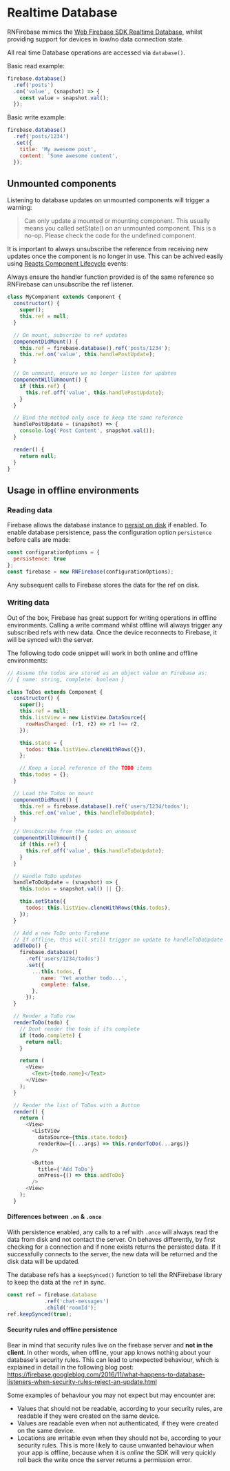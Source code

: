 
# Realtime Database

RNFirebase mimics the [Web Firebase SDK Realtime Database](https://firebase.google.com/docs/database/web/read-and-write), whilst
providing support for devices in low/no data connection state.

All real time Database operations are accessed via `database()`.

Basic read example:
```javascript
firebase.database()
  .ref('posts')
  .on('value', (snapshot) => {
    const value = snapshot.val();
  });
```

Basic write example:
```javascript
firebase.database()
  .ref('posts/1234')
  .set({
    title: 'My awesome post',
    content: 'Some awesome content',
  });
```

## Unmounted components

Listening to database updates on unmounted components will trigger a warning:

> Can only update a mounted or mounting component. This usually means you called setState() on an unmounted component. This is a no-op. Please check the code for the undefined component.

It is important to always unsubscribe the reference from receiving new updates once the component is no longer in use.
This can be achived easily using [Reacts Component Lifecycle](https://facebook.github.io/react/docs/react-component.html#the-component-lifecycle) events:

Always ensure the handler function provided is of the same reference so RNFirebase can unsubscribe the ref listener.

```javascript
class MyComponent extends Component {
  constructor() {
    super();
    this.ref = null;
  }

  // On mount, subscribe to ref updates
  componentDidMount() {
    this.ref = firebase.database().ref('posts/1234');
    this.ref.on('value', this.handlePostUpdate);
  }

  // On unmount, ensure we no longer listen for updates
  componentWillUnmount() {
    if (this.ref) {
      this.ref.off('value', this.handlePostUpdate);
    }
  }

  // Bind the method only once to keep the same reference
  handlePostUpdate = (snapshot) => {
    console.log('Post Content', snapshot.val());
  }

  render() {
    return null;
  }
}

```

## Usage in offline environments

### Reading data

Firebase allows the database instance to [persist on disk](https://firebase.google.com/docs/database/android/offline-capabilities) if enabled.
To enable database persistence, pass the configuration option `persistence` before calls are made:

```javascript
const configurationOptions = {
  persistence: true
};
const firebase = new RNFirebase(configurationOptions);
```

Any subsequent calls to Firebase stores the data for the ref on disk.

### Writing data

Out of the box, Firebase has great support for writing operations in offline environments. Calling a write command whilst offline
will always trigger any subscribed refs with new data. Once the device reconnects to Firebase, it will be synced with the server.

The following todo code snippet will work in both online and offline environments:

```javascript
// Assume the todos are stored as an object value on Firebase as:
// { name: string, complete: boolean }

class ToDos extends Component {
  constructor() {
    super();
    this.ref = null;
    this.listView = new ListView.DataSource({
      rowHasChanged: (r1, r2) => r1 !== r2,
    });

    this.state = {
      todos: this.listView.cloneWithRows({}),
    };

    // Keep a local reference of the TODO items
    this.todos = {};
  }

  // Load the Todos on mount
  componentDidMount() {
    this.ref = firebase.database().ref('users/1234/todos');
    this.ref.on('value', this.handleToDoUpdate);
  }

  // Unsubscribe from the todos on unmount
  componentWillUnmount() {
    if (this.ref) {
      this.ref.off('value', this.handleToDoUpdate);
    }
  }

  // Handle ToDo updates
  handleToDoUpdate = (snapshot) => {
    this.todos = snapshot.val() || {};

    this.setState({
      todos: this.listView.cloneWithRows(this.todos),
    });
  }

  // Add a new ToDo onto Firebase
  // If offline, this will still trigger an update to handleToDoUpdate
  addToDo() {
    firebase.database()
      .ref('users/1234/todos')
      .set({
        ...this.todos, {
           name: 'Yet another todo...',
           complete: false,
        },
      });
  }

  // Render a ToDo row
  renderToDo(todo) {
    // Dont render the todo if its complete
    if (todo.complete) {
      return null;
    }

    return (
      <View>
        <Text>{todo.name}</Text>
      </View>
    );
  }

  // Render the list of ToDos with a Button
  render() {
    return (
      <View>
        <ListView
          dataSource={this.state.todos}
          renderRow={(...args) => this.renderToDo(...args)}
        />

        <Button
          title={'Add ToDo'}
          onPress={() => this.addToDo}
        />
      <View>
    );
  }
```

#### Differences between `.on` & `.once`

With persistence enabled, any calls to a ref with `.once` will always read the data from disk and not contact the server.
On behaves differently, by first checking for a connection and if none exists returns the persisted data. If it successfully connects
to the server, the new data will be returned and the disk data will be updated.

The database refs has a `keepSynced()` function to tell the RNFirebase library to keep the data at the `ref` in sync.

```javascript
const ref = firebase.database
            .ref('chat-messages')
            .child('roomId');
ref.keepSynced(true);
```

#### Security rules and offline persistence

Bear in mind that security rules live on the firebase server and **not in the client**. In other words, when offline, your app knows nothing about your database's security rules. This can lead to unexpected behaviour, which is explained in detail in the following blog post: https://firebase.googleblog.com/2016/11/what-happens-to-database-listeners-when-security-rules-reject-an-update.html

Some examples of behaviour you may not expect but may encounter are:

- Values that should not be readable, according to your security rules, are readable if they were created on the same device.
- Values are readable even when not authenticated, if they were created on the same device.
- Locations are writable even when they should not be, according to your security rules. This is more likely to cause unwanted behaviour when your app is offline, because when it is *online* the SDK will very quickly roll back the write once the server returns a permission error.

